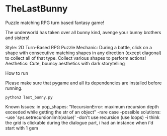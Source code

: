 # TheLastBunny

Puzzle matching RPG turn based fantasy game!

The underworld has taken over all bunny kind, avenge your bunny brothers and sisters!

Style: 2D Turn-Based RPG Puzzle
Mechanic: During a battle, click on a shape with consecutive matching shapes in any direction (except diagonal) to collect all of that type. Collect various shapes to perform actions!
Aesthetics: Cute, bouncy aesthetics with dark storytelling


How to run

Please make sure that pygame and all its dependencies are installed before running. 
```
python3 last_bunny.py
```


Known Issues:
in pop_shapes: "RecursionError: maximum recursion depth exceeded while getting the str of an object"
	-rare case
	-possible solutions: -use 'sys.setrecursionlimit(value)'
						 -don't use recursion (use loops)
	-i think the grid is clickable during the dialogue part, i had an instance when i'd start with 1 gem
